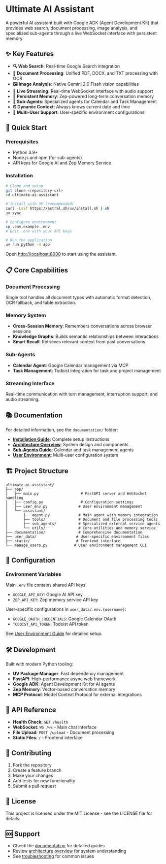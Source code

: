 # Ultimate AI Assistant

A powerful AI assistant built with Google ADK (Agent Development Kit) that provides web search, document processing, image analysis, and specialized sub-agents through a live WebSocket interface with persistent memory.

## ✨ Key Features

- **🔍 Web Search**: Real-time Google Search integration
- **📄 Document Processing**: Unified PDF, DOCX, and TXT processing with OCR
- **🖼️ Image Analysis**: Native Gemini 2.0 Flash vision capabilities
- **🔄 Live Streaming**: Real-time WebSocket interface with audio support
- **🧠 Persistent Memory**: Zep-powered long-term conversation memory
- **🤖 Sub-Agents**: Specialized agents for Calendar and Task Management
- **⏰ Dynamic Context**: Always knows current date and time
- **👥 Multi-User Support**: User-specific environment configurations

## 🚀 Quick Start

### Prerequisites

- Python 3.9+
- Node.js and npm (for sub-agents)
- API keys for Google AI and Zep Memory Service

### Installation

```bash
# Clone and setup
git clone <repository-url>
cd ultimate-ai-assistant

# Install with UV (recommended)
curl -LsSf https://astral.sh/uv/install.sh | sh
uv sync

# Configure environment
cp .env.example .env
# Edit .env with your API keys

# Run the application
uv run python -m app
```

Open [http://localhost:8000](http://localhost:8000) to start using the assistant.

## 📋 Core Capabilities

### Document Processing

Single tool handles all document types with automatic format detection, OCR fallback, and table extraction.

### Memory System

- **Cross-Session Memory**: Remembers conversations across browser sessions
- **Knowledge Graphs**: Builds semantic relationships between interactions
- **Smart Recall**: Retrieves relevant context from past conversations

### Sub-Agents

- **Calendar Agent**: Google Calendar management via MCP
- **Task Management**: Todoist integration for task and project management

### Streaming Interface

Real-time communication with turn management, interruption support, and audio streaming.

## 📚 Documentation

For detailed information, see the `documentation/` folder:

- **[Installation Guide](documentation/installation.md)**: Complete setup instructions
- **[Architecture Overview](documentation/architecture.md)**: System design and components
- **[Sub-Agents Guide](documentation/sub-agents.md)**: Calendar and task management agents
- **[User Environment](documentation/user-environment.md)**: Multi-user configuration system

## 🏗️ Project Structure

```
ultimate-ai-assistant/
├── app/
│   ├── main.py                   # FastAPI server and WebSocket handling
│   ├── config.py                 # Configuration settings
│   ├── user_env.py              # User environment management
│   └── assistant/
│       ├── agent.py             # Main agent with memory integration
│       ├── tools/               # Document and file processing tools
│       ├── sub_agents/          # Specialized external service agents
│       └── utils/               # Core utilities and memory service
├── documentation/               # Comprehensive documentation
├── user_data/                  # User-specific environment files
├── static/                     # Frontend interface
└── manage_users.py            # User environment management CLI
```

## 🔧 Configuration

### Environment Variables

Main `.env` file contains shared API keys:

- `GOOGLE_API_KEY`: Google AI API key
- `ZEP_API_KEY`: Zep memory service API key

User-specific configurations in `user_data/.env.{username}`:

- `GOOGLE_OAUTH_CREDENTIALS`: Google Calendar OAuth
- `TODOIST_API_TOKEN`: Todoist API token

See [User Environment Guide](documentation/user-environment.md) for detailed setup.

## 🛠️ Development

Built with modern Python tooling:

- **UV Package Manager**: Fast dependency management
- **FastAPI**: High-performance async web framework
- **Google ADK**: Agent Development Kit for AI agents
- **Zep Memory**: Vector-based conversation memory
- **MCP Protocol**: Model Context Protocol for external integrations

## 📖 API Reference

- **Health Check**: `GET /health`
- **WebSocket**: `WS /ws` - Main chat interface
- **File Upload**: `POST /upload` - Document processing
- **Static Files**: `/` - Frontend interface

## 🤝 Contributing

1. Fork the repository
2. Create a feature branch
3. Make your changes
4. Add tests for new functionality
5. Submit a pull request

## 📄 License

This project is licensed under the MIT License - see the LICENSE file for details.

## 🆘 Support

- Check the [documentation](documentation/) for detailed guides
- Review [architecture overview](documentation/architecture.md) for system understanding
- See [troubleshooting](documentation/installation.md#troubleshooting) for common issues
